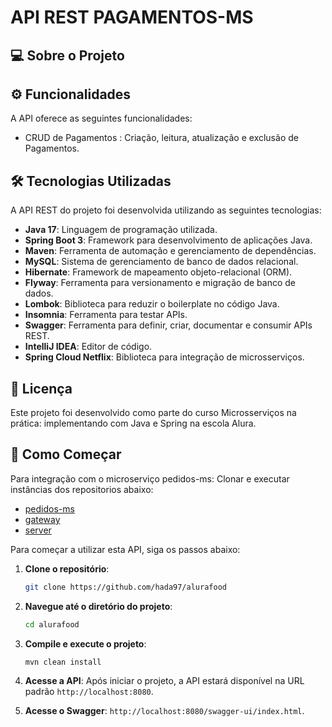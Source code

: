 ﻿# API REST PAGAMENTOS-MS

## 💻 Sobre o Projeto

## ⚙️ Funcionalidades

A API oferece as seguintes funcionalidades:
- CRUD de Pagamentos : Criação, leitura, atualização e exclusão de Pagamentos.

## 🛠 Tecnologias Utilizadas

A API REST do projeto foi desenvolvida utilizando as seguintes tecnologias:
- **Java 17**: Linguagem de programação utilizada.
- **Spring Boot 3**: Framework para desenvolvimento de aplicações Java.
- **Maven**: Ferramenta de automação e gerenciamento de dependências.
- **MySQL**: Sistema de gerenciamento de banco de dados relacional.
- **Hibernate**: Framework de mapeamento objeto-relacional (ORM).
- **Flyway**: Ferramenta para versionamento e migração de banco de dados.
- **Lombok**: Biblioteca para reduzir o boilerplate no código Java.
- **Insomnia**: Ferramenta para testar APIs.
- **Swagger**: Ferramenta para definir, criar, documentar e consumir APIs REST.
- **IntelliJ IDEA**: Editor de código.
- **Spring Cloud Netflix**: Biblioteca para integração de microsserviços.

## 📝 Licença

Este projeto foi desenvolvido como parte do curso Microsserviços na prática: implementando com Java e Spring na escola Alura.

## 🚀 Como Começar

Para integração com o microserviço pedidos-ms:
Clonar e executar instâncias dos repositorios abaixo:

- [pedidos-ms](https://github.com/hada97/pedidos-ms)
- [gateway](https://github.com/hada97/gateway)
- [server](https://github.com/hada97/server)

Para começar a utilizar esta API, siga os passos abaixo:

1. **Clone o repositório**:
    ```bash
    git clone https://github.com/hada97/alurafood
    ```

2. **Navegue até o diretório do projeto**:
    ```bash
    cd alurafood
    ```

3. **Compile e execute o projeto**:
    ```bash
    mvn clean install

    ```

4. **Acesse a API**: Após iniciar o projeto, a API estará disponível na URL padrão `http://localhost:8080`.


5. **Acesse o Swagger**: `http://localhost:8080/swagger-ui/index.html`.
